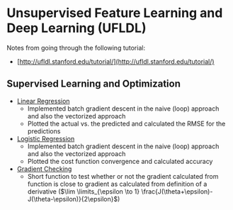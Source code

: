 # Unsupervised Feature Learning and Deep Learning (UFLDL)

Notes from going through the following tutorial:

* [http://ufldl.stanford.edu/tutorial/](http://ufldl.stanford.edu/tutorial/)

## Supervised Learning and Optimization

* [Linear Regression](ex1/linear_regression.py)
    * Implemented batch gradient descent in the naive (loop) approach and also the vectorized approach
    * Plotted the actual vs. the predicted and calculated the RMSE for the predictions
* [Logistic Regression](ex1/log_regression.py)
    * Implemented batch gradient descent in the naive (loop) approach and also the vectorized approach
    * Plotted the cost function convergence and calculated accuracy
* [Gradient Checking](ex1/gradient_checker.py)
	* Short function to test whether or not the gradient calculated from function is close to gradient as calculated from definition of a derivative ($\lim \limits_{\epsilon \to 1} \frac{J(\theta+\epsilon)-J(\theta-\epsilon)}{2\epsilon}$)
